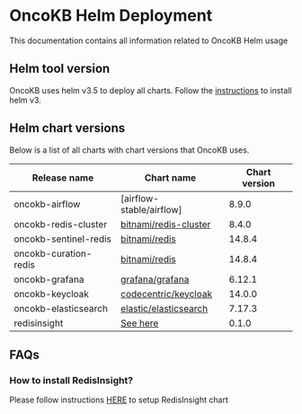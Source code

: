 # OncoKB Helm Deployment

This documentation contains all information related to OncoKB Helm usage

## Helm tool version

OncoKB uses helm v3.5 to deploy all charts. Follow the [instructions](https://helm.sh/docs/intro/install/) to install helm v3.

## Helm chart versions

Below is a list of all charts with chart versions that OncoKB uses.

| Release name          | Chart name                               | Chart version |
| --------------------- | ---------------------------------------- | ------------- |
| oncokb-airflow        | [airflow-stable/airflow]                 | 8.9.0         |
| oncokb-redis-cluster  | [bitnami/redis-cluster]                  | 8.4.0         |
| oncokb-sentinel-redis | [bitnami/redis]                          | 14.8.4        |
| oncokb-curation-redis | [bitnami/redis]                          | 14.8.4        |
| oncokb-grafana        | [grafana/grafana]                        | 6.12.1        |
| oncokb-keycloak       | [codecentric/keycloak]                   | 14.0.0        |
| oncokb-elasticsearch  | [elastic/elasticsearch]                  | 7.17.3        |
| redisinsight          | [See here](#how-to-install-redisinsight) | 0.1.0         |

## FAQs

### How to install RedisInsight?

Please follow instructions [HERE](https://developer.redis.com/explore/redisinsight/usinghelm/#getting-started) to setup RedisInsight chart


[bitnami/airflow]: https://github.com/airflow-helm/charts
[bitnami/redis-cluster]: https://github.com/bitnami/charts/tree/main/bitnami/redis-cluster
[bitnami/redis]: https://github.com/bitnami/charts/tree/main/bitnami/redis
[grafana/grafana]: https://github.com/grafana/helm-charts/tree/main/charts/grafana
[oncokb/keycloak]: https://github.com/oncokb/oncokb-helm-charts/tree/main/charts/keycloak
[oncokb/elasticsearch]: https://github.com/oncokb/oncokb-helm-charts/tree/main/charts/keycloak
[codecentric/keycloak]: https://github.com/codecentric/helm-charts/tree/master/charts/keycloak
[elastic/elasticsearch]: https://github.com/codecentric/helm-charts/tree/master/charts/elasticsearch
